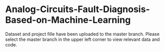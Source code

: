 # Analog-Circuits-Fault-Diagnosis-Based-on-Machine-Learning
Dataset and project fille have been uploaded to the master branch. Please select the master branch in the upper left corner to view relevant data and code.
